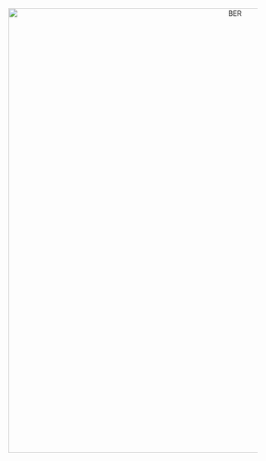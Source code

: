 <div align="center">
  <img src="https://github.com/user-attachments/assets/24b6d67d-9e78-4ef0-93d1-e2430418cc37" alt="BER" width="900">
  
</div>
